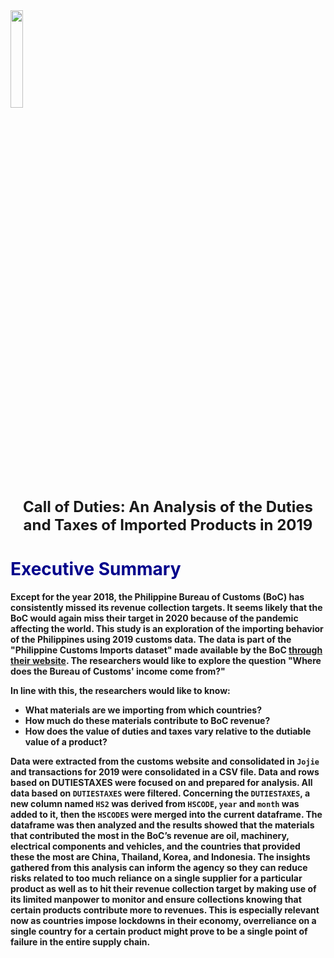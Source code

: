 <img src="https://upload.wikimedia.org/wikipedia/commons/thumb/7/7a/Bureau_of_Customs.svg/1200px-Bureau_of_Customs.svg.png" width=20% align="center">  

<center> <font size="5"><b>Call of Duties: An Analysis of the Duties and Taxes of Imported Products in 2019</font></center>

# <span style="color:darkblue"> Executive Summary </span>

Except for the year 2018, the Philippine Bureau of Customs (BoC) has consistently missed its revenue collection targets. It seems likely that the BoC would again miss their target in 2020 because of the pandemic affecting the world. This study is an exploration of the importing behavior of the Philippines using 2019 customs data. The data is part of the "Philippine Customs Imports dataset" made available by the BoC [through their website](http://customs.gov.ph/import-reports/). The researchers would like to explore the question "Where does the Bureau of Customs' income come from?"

In line with this, the researchers would like to know:

* What materials are we importing from which countries?
* How much do these materials contribute to BoC revenue?
* How does the value of duties and taxes vary relative to the dutiable value of a product?

Data were extracted from the customs website and consolidated in `Jojie` and transactions for 2019 were consolidated in a CSV file. Data and rows based on DUTIESTAXES were focused on and prepared for analysis. All data based on `DUTIESTAXES` were filtered. Concerning the `DUTIESTAXES`, a new column named `HS2` was derived from `HSCODE`, `year` and `month` was added to it, then the `HSCODES` were merged into the current dataframe. The dataframe was then analyzed and the results showed that the materials that contributed the most in the BoC’s revenue are oil, machinery, electrical components and vehicles, and the countries that provided these the most are China, Thailand, Korea, and Indonesia. The insights gathered from this analysis can inform the agency so they can reduce risks related to too much reliance on a single supplier for a particular product as well as to hit their revenue collection target by making use of its limited manpower to monitor and ensure collections knowing that certain products contribute more to revenues. This is especially relevant now as countries impose lockdowns in their economy, overreliance on a single country for a certain product might prove to be a single point of failure in the entire supply chain.

